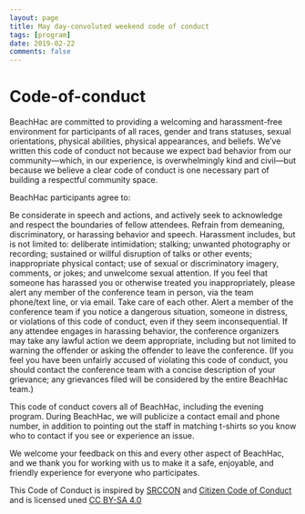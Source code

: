 ```yaml
---
layout: page
title: May day-convoluted weekend code of conduct
tags: [program]
date: 2019-02-22
comments: false
---
```


# Code-of-conduct

BeachHac are committed to providing a welcoming and harassment-free environment for participants of all races, gender and trans statuses, sexual orientations, physical abilities, physical appearances, and beliefs. We’ve written this code of conduct not because we expect bad behavior from our community—which, in our experience, is overwhelmingly kind and civil—but because we believe a clear code of conduct is one necessary part of building a respectful community space.

BeachHac participants agree to:

Be considerate in speech and actions, and actively seek to acknowledge and respect the boundaries of fellow attendees.
Refrain from demeaning, discriminatory, or harassing behavior and speech. Harassment includes, but is not limited to: deliberate intimidation; stalking; unwanted photography or recording; sustained or willful disruption of talks or other events; inappropriate physical contact; use of sexual or discriminatory imagery, comments, or jokes; and unwelcome sexual attention. If you feel that someone has harassed you or otherwise treated you inappropriately, please alert any member of the conference team in person, via the team phone/text line, or via email.
Take care of each other. Alert a member of the conference team if you notice a dangerous situation, someone in distress, or violations of this code of conduct, even if they seem inconsequential.
If any attendee engages in harassing behavior, the conference organizers may take any lawful action we deem appropriate, including but not limited to warning the offender or asking the offender to leave the conference. (If you feel you have been unfairly accused of violating this code of conduct, you should contact the conference team with a concise description of your grievance; any grievances filed will be considered by the entire BeachHac team.)

This code of conduct covers all of BeachHac, including the evening program. During BeachHac, we will publicize a contact email and phone number, in addition to pointing out the staff in matching t-shirts so you know who to contact if you see or experience an issue.

We welcome your feedback on this and every other aspect of BeachHac, and we thank you for working with us to make it a safe, enjoyable, and friendly experience for everyone who participates.

This Code of Conduct is inspired by [SRCCON](https://srccon.org/conduct/) and [Citizen Code of Conduct](http://citizencodeofconduct.org/) and is licensed uned [CC BY-SA 4.0](https://creativecommons.org/licenses/by-sa/4.0/)
